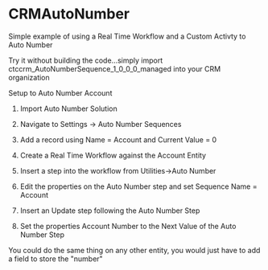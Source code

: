 CRMAutoNumber
=============

Simple example of using a Real Time Workflow and a Custom Activty to Auto Number


Try it without building the code...simply import ctccrm_AutoNumberSequence_1_0_0_0_managed into your CRM organization

Setup to Auto Number Account

1) Import Auto Number Solution

2) Navigate to Settings -> Auto Number Sequences

3) Add a record using Name = Account and Current Value = 0

4) Create a Real Time Workflow against the Account Entity

5) Insert a step into the workflow from Utilities->Auto Number

6) Edit the properties on the Auto Number step and set Sequence Name = Account

7) Insert an Update step following the Auto Number Step

8) Set the properties Account Number to the Next Value of the Auto Number Step 



You could do the same thing on any other entity, you would just have to add a field to store the "number"
